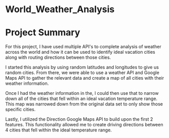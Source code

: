 # World_Weather_Analysis

# Project Summary
For this project, I have used multiple API's to complete analysis of weather across the world and how it can be used to identify ideal vacation cities along with routing directions between those cities.  

I started this analysis by using random latitudes and longitudes to give us random cities. From there, we were able to use a weather API and Google Maps API to gather the relevant data and create a map of all cities with their weather information.  

Once I had the weather information in the, I could then use that to narrow down all of the cities that fell within an ideal vacation temperature range.  This map was narrowed down from the original data set to only show those specific cities.

Lastly, I utilized the Direction Google Maps API to build upon the first 2 features.  This functionality allowed me to create driving directions between 4 cities that fell within the ideal temperature range.